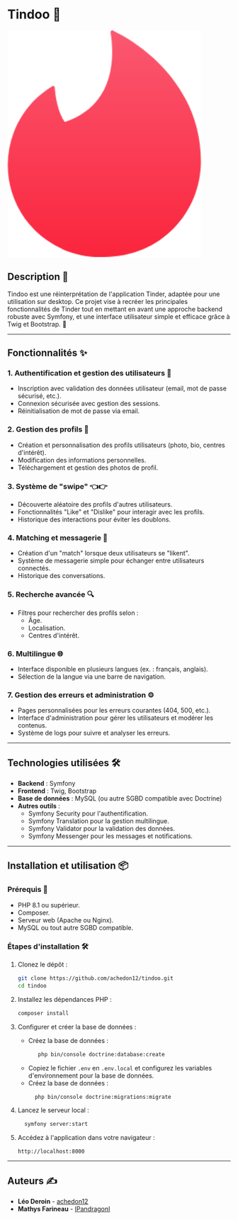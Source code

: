 # **Tindoo** 💖

![Tindoo Logo](assets/favicon.png)

## **Description** 🎉
Tindoo est une réinterprétation de l'application Tinder, adaptée pour une utilisation sur desktop. Ce projet vise à recréer les principales fonctionnalités de Tinder tout en mettant en avant une approche backend robuste avec Symfony, et une interface utilisateur simple et efficace grâce à Twig et Bootstrap. 🚀

---

## **Fonctionnalités** ✨
### **1. Authentification et gestion des utilisateurs** 🔐
- Inscription avec validation des données utilisateur (email, mot de passe sécurisé, etc.).
- Connexion sécurisée avec gestion des sessions.
- Réinitialisation de mot de passe via email.

### **2. Gestion des profils** 📝
- Création et personnalisation des profils utilisateurs (photo, bio, centres d'intérêt).
- Modification des informations personnelles.
- Téléchargement et gestion des photos de profil.

### **3. Système de "swipe"** 👈👉
- Découverte aléatoire des profils d'autres utilisateurs.
- Fonctionnalités "Like" et "Dislike" pour interagir avec les profils.
- Historique des interactions pour éviter les doublons.

### **4. Matching et messagerie** 💬
- Création d'un "match" lorsque deux utilisateurs se "likent".
- Système de messagerie simple pour échanger entre utilisateurs connectés.
- Historique des conversations.

### **5. Recherche avancée** 🔍
- Filtres pour rechercher des profils selon :
    - Âge.
    - Localisation.
    - Centres d'intérêt.

### **6. Multilingue** 🌐
- Interface disponible en plusieurs langues (ex. : français, anglais).
- Sélection de la langue via une barre de navigation.

### **7. Gestion des erreurs et administration** ⚙️
- Pages personnalisées pour les erreurs courantes (404, 500, etc.).
- Interface d'administration pour gérer les utilisateurs et modérer les contenus.
- Système de logs pour suivre et analyser les erreurs.

---

## **Technologies utilisées** 🛠️
- **Backend** : Symfony
- **Frontend** : Twig, Bootstrap
- **Base de données** : MySQL (ou autre SGBD compatible avec Doctrine)
- **Autres outils** :
    - Symfony Security pour l'authentification.
    - Symfony Translation pour la gestion multilingue.
    - Symfony Validator pour la validation des données.
    - Symfony Messenger pour les messages et notifications.

---

## **Installation et utilisation** 📦
### **Prérequis** 📝
- PHP 8.1 ou supérieur.
- Composer.
- Serveur web (Apache ou Nginx).
- MySQL ou tout autre SGBD compatible.

### **Étapes d'installation** 🛠️
1. Clonez le dépôt :
   ```bash
   git clone https://github.com/achedon12/tindoo.git
   cd tindoo
    ```
   
2. Installez les dépendances PHP :

    ```bash
    composer install
    ```
   
3. Configurer et créer la base de données :
    - Créez la base de données :
       ```bash
          php bin/console doctrine:database:create
       ```
    - Copiez le fichier `.env` en `.env.local` et configurez les variables d'environnement pour la base de données.
    - Créez la base de données :
        ```bash
          php bin/console doctrine:migrations:migrate
        ```
   
4. Lancez le serveur local :

    ```bash
      symfony server:start
    ```
   
5. Accédez à l'application dans votre navigateur :

    ```
    http://localhost:8000
    ```

---

## **Auteurs** ✍️

- **Léo Deroin** - [achedon12](https://github.com/achedon12)
- **Mathys Farineau** - [IPandragonI](https://github.com/IPandragonI)